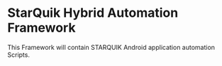StarQuik Hybrid Automation Framework
=====================

This Framework will contain STARQUIK Android application automation Scripts.